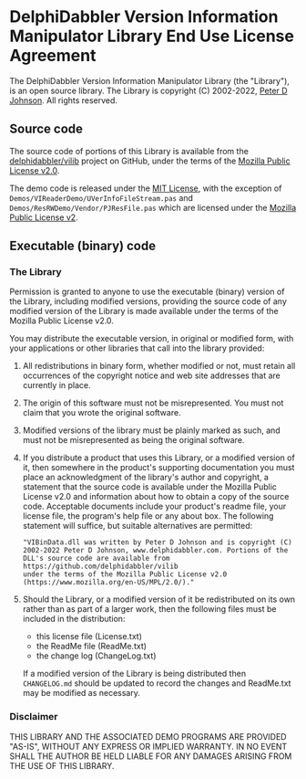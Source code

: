 # DelphiDabbler Version Information Manipulator Library End Use License Agreement

The DelphiDabbler Version Information Manipulator Library (the "Library"), is an open source library. The Library is copyright (C) 2002-2022, [Peter D Johnson](https://gravatar.com/delphidabbler). All rights reserved.

## Source code

The source code of portions of this Library is available from the [delphidabbler/vilib](https://github.com/delphidabbler/vilib) project on GitHub, under the terms of the [Mozilla Public License v2.0](https://www.mozilla.org/en-US/MPL/2.0/).

The demo code is released under the [MIT License](https://delphidabbler.mit-license.org/2022-), with the exception of `Demos/VIReaderDemo/UVerInfoFileStream.pas` and `Demos/ResRWDemo/Vendor/PJResFile.pas` which are licensed under the [Mozilla Public License v2](https://www.mozilla.org/en-US/MPL/2.0/).

## Executable (binary) code

### The Library

Permission is granted to anyone to use the executable (binary) version of the Library, including modified versions, providing the source code of any modified version of the Library is made available under the terms of the Mozilla Public License v2.0.

You may distribute the executable version, in original or modified form, with your applications or other libraries that call into the library provided:

1. All redistributions in binary form, whether modified or not, must retain all occurrences of the copyright notice and web site addresses that are currently in place.

2. The origin of this software must not be misrepresented. You must not claim that you wrote the original software.

3. Modified versions of the library must be plainly marked as such, and must not be misrepresented as being the original software.

4. If you distribute a product that uses this Library, or a modified version of it, then somewhere in the product's supporting documentation you must place an acknowledgment of the library's author and copyright, a statement that the source code is available under the Mozilla Public License v2.0 and information about how to obtain a copy of the source code. Acceptable documents include your product's readme file, your license file, the program's help file or any about box. The following statement will suffice, but suitable alternatives are permitted:

   ~~~text
   "VIBinData.dll was written by Peter D Johnson and is copyright (C)
   2002-2022 Peter D Johnson, www.delphidabbler.com. Portions of the
   DLL's source code are available from https://github.com/delphidabbler/vilib
   under the terms of the Mozilla Public License v2.0
   (https://www.mozilla.org/en-US/MPL/2.0/)."
   ~~~

5. Should the Library, or a modified version of it be redistributed on its own rather than as part of a larger work, then the following files must be included in the distribution:

   * this license file (License.txt)
   * the ReadMe file (ReadMe.txt)
   * the change log (ChangeLog.txt)

   If a modified version of the Library is being distributed then `CHANGELOG.md` should be updated to record the changes and ReadMe.txt may be modified as necessary.

### Disclaimer

THIS LIBRARY AND THE ASSOCIATED DEMO PROGRAMS ARE PROVIDED "AS-IS", WITHOUT ANY EXPRESS OR IMPLIED WARRANTY. IN NO EVENT SHALL THE AUTHOR BE HELD LIABLE FOR ANY DAMAGES ARISING FROM THE USE OF THIS LIBRARY.
